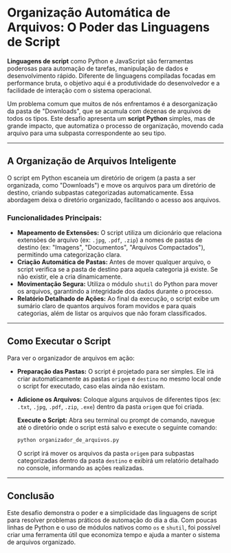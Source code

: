# Organização Automática de Arquivos: O Poder das Linguagens de Script

**Linguagens de script** como Python e JavaScript são ferramentas poderosas para automação de tarefas, manipulação de dados e desenvolvimento rápido. Diferente de linguagens compiladas focadas em performance bruta, o objetivo aqui é a produtividade do desenvolvedor e a facilidade de interação com o sistema operacional.

Um problema comum que muitos de nós enfrentamos é a desorganização da pasta de "Downloads", que se acumula com dezenas de arquivos de todos os tipos. Este desafio apresenta um **script Python** simples, mas de grande impacto, que automatiza o processo de organização, movendo cada arquivo para uma subpasta correspondente ao seu tipo.

---

## A Organização de Arquivos Inteligente

O script em Python escaneia um diretório de origem (a pasta a ser organizada, como "Downloads") e move os arquivos para um diretório de destino, criando subpastas categorizadas automaticamente. Essa abordagem deixa o diretório organizado, facilitando o acesso aos arquivos.

### Funcionalidades Principais:

* **Mapeamento de Extensões:** O script utiliza um dicionário que relaciona extensões de arquivo (ex: `.jpg`, `.pdf`, `.zip`) a nomes de pastas de destino (ex: "Imagens", "Documentos", "Arquivos Compactados"), permitindo uma categorização clara.
* **Criação Automática de Pastas:** Antes de mover qualquer arquivo, o script verifica se a pasta de destino para aquela categoria já existe. Se não existir, ele a cria dinamicamente.
* **Movimentação Segura:** Utiliza o módulo `shutil` do Python para mover os arquivos, garantindo a integridade dos dados durante o processo.
* **Relatório Detalhado de Ações:** Ao final da execução, o script exibe um sumário claro de quantos arquivos foram movidos e para quais categorias, além de listar os arquivos que não foram classificados.

---

## Como Executar o Script

Para ver o organizador de arquivos em ação:

* **Preparação das Pastas:** O script é projetado para ser simples. Ele irá criar automaticamente as pastas `origem` e `destino` no mesmo local onde o script for executado, caso elas ainda não existam.
* **Adicione os Arquivos:** Coloque alguns arquivos de diferentes tipos (ex: `.txt`, `.jpg`, `.pdf`, `.zip`, `.exe`) dentro da pasta `origem` que foi criada.

    **Execute o Script:** Abra seu terminal ou prompt de comando, navegue até o diretório onde o script está salvo e execute o seguinte comando:

    ```bash
    python organizador_de_arquivos.py
    ```

    O script irá mover os arquivos da pasta `origem` para subpastas categorizadas dentro da pasta `destino` e exibirá um relatório detalhado no console, informando as ações realizadas.

---

## Conclusão

Este desafio demonstra o poder e a simplicidade das linguagens de script para resolver problemas práticos de automação do dia a dia. Com poucas linhas de Python e o uso de módulos nativos como `os` e `shutil`, foi possível criar uma ferramenta útil que economiza tempo e ajuda a manter o sistema de arquivos organizado.
